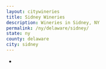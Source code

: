 ```yaml
---
layout: citywineries
title: Sidney Wineries
description: Wineries in Sidney, NY
permalink: /ny/delaware/sidney/
state: ny
county: delaware
city: sidney
---
```

-
